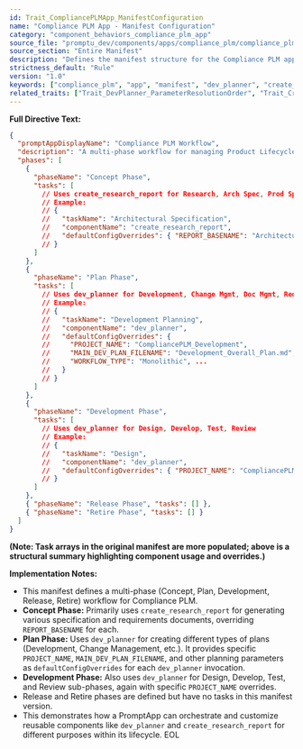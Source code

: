 ```yaml
---
id: Trait_CompliancePLMApp_ManifestConfiguration
name: "Compliance PLM App - Manifest Configuration"
category: "component_behaviors_compliance_plm_app"
source_file: "promptu_dev/components/apps/compliance_plm/compliance_plm_manifest.json"
source_section: "Entire Manifest"
description: "Defines the manifest structure for the Compliance PLM app, including its phases (Concept, Plan, Development, Release, Retire) and tasks. Tasks predominantly use 'create_research_report' for documentation in Concept Phase and 'dev_planner' for planning in Plan and Development Phases, with specific defaultConfigOverrides."
strictness_default: "Rule"
version: "1.0"
keywords: ["compliance_plm", "app", "manifest", "dev_planner", "create_research_report", "configuration"]
related_traits: ["Trait_DevPlanner_ParameterResolutionOrder", "Trait_CreateResearchReport_ParameterDefinitionAndResolution"]
---
```

**Full Directive Text:**
```json
{
  "promptAppDisplayName": "Compliance PLM Workflow",
  "description": "A multi-phase workflow for managing Product Lifecycle Management with a focus on compliance.",
  "phases": [
    {
      "phaseName": "Concept Phase",
      "tasks": [
        // Uses create_research_report for Research, Arch Spec, Prod Spec, Prod Reqs
        // Example:
        // {
        //   "taskName": "Architectural Specification",
        //   "componentName": "create_research_report",
        //   "defaultConfigOverrides": { "REPORT_BASENAME": "Architectural_Specification" }
        // }
      ]
    },
    {
      "phaseName": "Plan Phase",
      "tasks": [
        // Uses dev_planner for Development, Change Mgmt, Doc Mgmt, Reqs Mgmt, Safety, CyberSecurity Planning
        // Example:
        // {
        //   "taskName": "Development Planning",
        //   "componentName": "dev_planner",
        //   "defaultConfigOverrides": {
        //     "PROJECT_NAME": "CompliancePLM_Development",
        //     "MAIN_DEV_PLAN_FILENAME": "Development_Overall_Plan.md",
        //     "WORKFLOW_TYPE": "Monolithic", ...
        //   }
        // }
      ]
    },
    {
      "phaseName": "Development Phase",
      "tasks": [
        // Uses dev_planner for Design, Develop, Test, Review
        // Example:
        // {
        //   "taskName": "Design",
        //   "componentName": "dev_planner",
        //   "defaultConfigOverrides": { "PROJECT_NAME": "CompliancePLM_Dev_Design", ...}
        // }
      ]
    },
    { "phaseName": "Release Phase", "tasks": [] },
    { "phaseName": "Retire Phase", "tasks": [] }
  ]
}
```
**(Note: Task arrays in the original manifest are more populated; above is a structural summary highlighting component usage and overrides.)**

**Implementation Notes:**
- This manifest defines a multi-phase (Concept, Plan, Development, Release, Retire) workflow for Compliance PLM.
- **Concept Phase:** Primarily uses `create_research_report` for generating various specification and requirements documents, overriding `REPORT_BASENAME` for each.
- **Plan Phase:** Uses `dev_planner` for creating different types of plans (Development, Change Management, etc.). It provides specific `PROJECT_NAME`, `MAIN_DEV_PLAN_FILENAME`, and other planning parameters as `defaultConfigOverrides` for each `dev_planner` invocation.
- **Development Phase:** Also uses `dev_planner` for Design, Develop, Test, and Review sub-phases, again with specific `PROJECT_NAME` overrides.
- Release and Retire phases are defined but have no tasks in this manifest version.
- This demonstrates how a PromptApp can orchestrate and customize reusable components like `dev_planner` and `create_research_report` for different purposes within its lifecycle.
EOL
